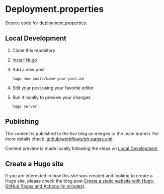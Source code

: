 # Deployment.properties

Source code for [deployment.properties](https://deployment.properties).

## Local Development

1. Clone this repository
1. [Install Hugo](https://gohugo.io/getting-started/installing/)
1. Add a new post

    ```shell
    hugo new posts/name-your-post.md
    ```

1. Edit your post using your favorite editor
1. Run it locally to preview your changes

    ```shell
    hugo server
    ```

## Publishing

The content is published to the live blog on merges to the main branch.
For more details check [.github/workflows/gh-pages.yml](.github/workflows/gh-pages.yml).

Content preview is made locally following the steps on [Local Development](#local-development)

## Create a Hugo site

If you are interested in how this site was created and looking to create a
Hugo site, please check the blog post [Create a static website with Hugo, GitHub Pages and Actions (in minutes)](https://deployment.properties/posts/hugo/hugo-gh-pages-n-actions/).
